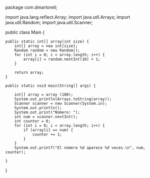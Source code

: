 package com.dmartorell;

import java.lang.reflect.Array;
import java.util.Arrays;
import java.util.Random;
import java.util.Scanner;

public class Main {

    public static int[] array(int size) {
        int[] array = new int[size];
        Random random = new Random();
        for (int i = 0; i < array.length; i++) {
            array[i] = random.nextInt(10) + 1;
        }

        return array;
    }

    public static void main(String[] args) {

        int[] array = array (100);
        System.out.println(Arrays.toString(array));
        Scanner scanner = new Scanner(System.in);
        System.out.println();
        System.out.print("Número: ");
        int num = scanner.nextInt();
        int counter = 0;
        for (int i = 0; i < array.length; i++) {
            if (array[i] == num) {
                counter += 1;
            }
        }
        System.out.printf("El número %d aparece %d veces.\n", num, counter);

    }
}
